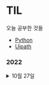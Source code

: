 # TIL
오늘 공부한 것들

<ul>
  <li><a href="https://github.com/ridka42/TIL/tree/main/Python">Python</a></li>
  <li><a href="https://github.com/ridka42/TIL/tree/main/Uipath">Uipath</a></li>
</ul>

### 2022

<details>
<summary>10월 27일</summary>
<div markdown="1">       

<a href="https://github.com/ridka42/TIL/tree/main/Python/AlpacoLec/221027">Python</a>

</div>
</details>

